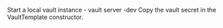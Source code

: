 Start a local vault instance - vault server -dev
Copy the vault secret in the VaultTemplate constructor.
